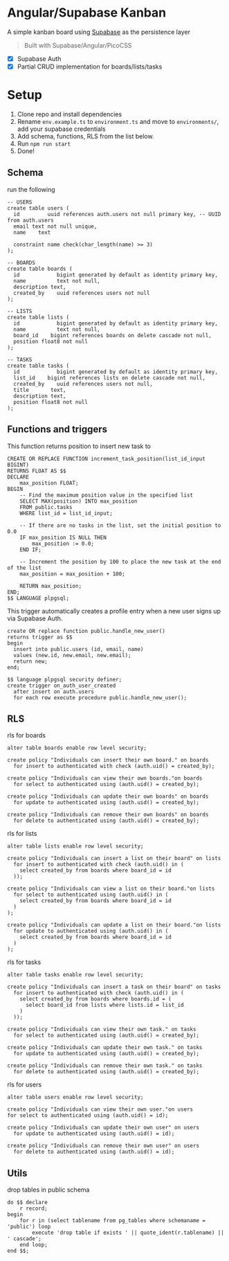 # Angular/Supabase Kanban
A simple kanban board using [Supabase](https://supabase.io) as the persistence layer

> Built with Supabase/Angular/PicoCSS

- [x] Supabase Auth
- [x] Partial CRUD implementation for boards/lists/tasks

# Setup
1. Clone repo and install dependencies
2. Rename `env.example.ts` to `environment.ts` and move to `environments/`, add your supabase credentials
3. Add schema, functions, RLS from the list below.
4. Run `npm run start`
4. Done!

## Schema
run the following

```
-- USERS
create table users (
  id         uuid references auth.users not null primary key, -- UUID from auth.users
  email text not null unique,
  name    text

  constraint name check(char_length(name) >= 3)
);

-- BOARDS
create table boards (
  id            bigint generated by default as identity primary key,
  name          text not null,
  description text,
  created_by    uuid references users not null  
);
  
-- LISTS
create table lists (
  id            bigint generated by default as identity primary key,
  name          text not null,
  board_id    bigint references boards on delete cascade not null,
  position float8 not null
);

-- TASKS 
create table tasks (
  id            bigint generated by default as identity primary key,
  list_id    bigint references lists on delete cascade not null,
  created_by    uuid references users not null,  
  title       text,
  description text,
  position float8 not null
);
```
## Functions and triggers

This function returns position to insert new task to
```
CREATE OR REPLACE FUNCTION increment_task_position(list_id_input BIGINT)
RETURNS FLOAT AS $$
DECLARE
    max_position FLOAT;
BEGIN
    -- Find the maximum position value in the specified list
    SELECT MAX(position) INTO max_position
    FROM public.tasks
    WHERE list_id = list_id_input;

    -- If there are no tasks in the list, set the initial position to 0.0
    IF max_position IS NULL THEN
        max_position := 0.0;
    END IF;

    -- Increment the position by 100 to place the new task at the end of the list
    max_position = max_position + 100;

    RETURN max_position;
END;
$$ LANGUAGE plpgsql;
```

This trigger automatically creates a profile entry when a new user signs up via Supabase Auth.
```
create OR replace function public.handle_new_user()
returns trigger as $$
begin
  insert into public.users (id, email, name)
  values (new.id, new.email, new.email);
  return new;
end;

$$ language plpgsql security definer;
create trigger on_auth_user_created
  after insert on auth.users
  for each row execute procedure public.handle_new_user();
  ```

## RLS
rls for boards
```
alter table boards enable row level security;

create policy "Individuals can insert their own board." on boards
  for insert to authenticated with check (auth.uid() = created_by);

create policy "Individuals can view their own boards."on boards 
  for select to authenticated using (auth.uid() = created_by);

create policy "Individuals can update their own boards" on boards
  for update to authenticated using (auth.uid() = created_by);

create policy "Individuals can remove their own boards" on boards
  for delete to authenticated using (auth.uid() = created_by);
  ```
rls for lists
```
alter table lists enable row level security;

create policy "Individuals can insert a list on their board" on lists
  for insert to authenticated with check (auth.uid() in (
    select created_by from boards where board_id = id
  ));

create policy "Individuals can view a list on their board."on lists 
  for select to authenticated using (auth.uid() in (
    select created_by from boards where board_id = id
  ) 
);

create policy "Individuals can update a list on their board."on lists 
  for update to authenticated using (auth.uid() in (
    select created_by from boards where board_id = id
  ) 
);
```
rls for tasks
```
alter table tasks enable row level security;

create policy "Individuals can insert a task on their board" on tasks
  for insert to authenticated with check (auth.uid() in (
    select created_by from boards where boards.id = (
      select board_id from lists where lists.id = list_id
    )
  ));

create policy "Individuals can view their own task." on tasks 
  for select to authenticated using (auth.uid() = created_by);

create policy "Individuals can update their own task." on tasks 
  for update to authenticated using (auth.uid() = created_by);

create policy "Individuals can remove their own task." on tasks 
  for delete to authenticated using (auth.uid() = created_by);
```

rls for users
```
alter table users enable row level security;

create policy "Individuals can view their own user."on users 
for select to authenticated using (auth.uid() = id);

create policy "Individuals can update their own user" on users
  for update to authenticated using (auth.uid() = id);

create policy "Individuals can remove their own user" on users
  for delete to authenticated using (auth.uid() = id);
```

## Utils

drop tables in public schema
```
do $$ declare
    r record;
begin
    for r in (select tablename from pg_tables where schemaname = 'public') loop
        execute 'drop table if exists ' || quote_ident(r.tablename) || ' cascade';
    end loop;
end $$;
```

